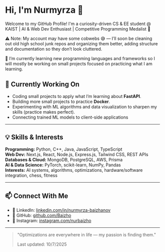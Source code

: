 # Hi, I'm Nurmyrza 👋  
Welcome to my GitHub Profile! I'm a curiosity-driven CS & EE student @ KAIST | AI & Web Dev Enthusiast | Competitive Programming Medalist 🥇

⚠️ Note: My account may have some cobwebs 😅 — I’ll soon be cleaning out old high school junk repos and organizing them better, adding structure and documentation so they don’t look cluttered.

🌱 I’m currently learning new programming languages and frameworks so I will mostly be working on small projects focused on practicing what I am learning.

## 🔭 Currently Working On
- Coding small projects to apply what I’m learning about **FastAPI**.  
- Building more small projects to practice **Docker**.  
- Experimenting with ML algorithms and data visualization to sharpen my skills (practice makes perfect).  
- Connecting trained ML models to client-side applications
---

## 💡 Skills & Interests
**Programming:** Python, C++, Java, JavaScript, TypeScript  
**Web Dev:** Next.js, React, Node.js, Express.js, Tailwind CSS, REST APIs  
**Databases & Cloud:** MongoDB, PostgreSQL, AWS, Prisma  
**AI & Data Science:** PyTorch, scikit-learn, NumPy, Pandas  
**Interests:** AI systems, algorithms, optimizations, hardware/software integration, chess, fitness  

---

## 📫 Connect With Me
- 🔗 LinkedIn: [linkedin.com/in/nurmyrza-baizhanov](https://linkedin.com/in/nurmyrza-baizhanov)  
- 🐙 GitHub: [github.com/Baizho](https://github.com/Baizho)  
- 📸 Instagram: [instagram.com/nurbaizho](https://instagram.com/nurbaizho)  

---

> "Optimizations are everywhere in life — my passion is finding them."
>
> Last updated: 10/7/2025

